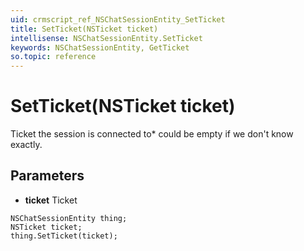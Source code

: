 ```yaml
---
uid: crmscript_ref_NSChatSessionEntity_SetTicket
title: SetTicket(NSTicket ticket)
intellisense: NSChatSessionEntity.SetTicket
keywords: NSChatSessionEntity, GetTicket
so.topic: reference
---
```


# SetTicket(NSTicket ticket)

Ticket the session is connected to* could be empty if we don't know exactly.

## Parameters

* **ticket** Ticket

```crmscript
NSChatSessionEntity thing;
NSTicket ticket;
thing.SetTicket(ticket);
```

